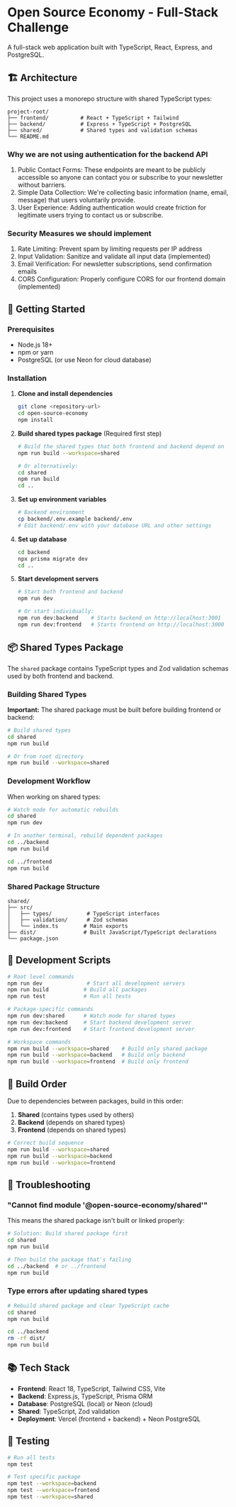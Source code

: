 # Open Source Economy - Full-Stack Challenge

A full-stack web application built with TypeScript, React, Express, and PostgreSQL.

## 🏗️ Architecture

This project uses a monorepo structure with shared TypeScript types:

```
project-root/
├── frontend/          # React + TypeScript + Tailwind
├── backend/           # Express + TypeScript + PostgreSQL
├── shared/            # Shared types and validation schemas
└── README.md
```

### Why we are not using authentication for the backend API

1. Public Contact Forms: These endpoints are meant to be publicly accessible so anyone can contact you or subscribe to your newsletter without barriers.
2. Simple Data Collection: We're collecting basic information (name, email, message) that users voluntarily provide.
3. User Experience: Adding authentication would create friction for legitimate users trying to contact us or subscribe.

### Security Measures we should implement

1. Rate Limiting: Prevent spam by limiting requests per IP address
2. Input Validation: Sanitize and validate all input data (implemented)
3. Email Verification: For newsletter subscriptions, send confirmation emails
4. CORS Configuration: Properly configure CORS for our frontend domain (implemented)

## 🚀 Getting Started

### Prerequisites

- Node.js 18+
- npm or yarn
- PostgreSQL (or use Neon for cloud database)

### Installation

1. **Clone and install dependencies**

   ```bash
   git clone <repository-url>
   cd open-source-economy
   npm install
   ```

2. **Build shared types package** (Required first step)

   ```bash
   # Build the shared types that both frontend and backend depend on
   npm run build --workspace=shared

   # Or alternatively:
   cd shared
   npm run build
   cd ..
   ```

3. **Set up environment variables**

   ```bash
   # Backend environment
   cp backend/.env.example backend/.env
   # Edit backend/.env with your database URL and other settings
   ```

4. **Set up database**

   ```bash
   cd backend
   npx prisma migrate dev
   cd ..
   ```

5. **Start development servers**

   ```bash
   # Start both frontend and backend
   npm run dev

   # Or start individually:
   npm run dev:backend    # Starts backend on http://localhost:3001
   npm run dev:frontend   # Starts frontend on http://localhost:3000
   ```

## 📦 Shared Types Package

The `shared` package contains TypeScript types and Zod validation schemas used by both frontend and backend.

### Building Shared Types

**Important:** The shared package must be built before building frontend or backend:

```bash
# Build shared types
cd shared
npm run build

# Or from root directory
npm run build --workspace=shared
```

### Development Workflow

When working on shared types:

```bash
# Watch mode for automatic rebuilds
cd shared
npm run dev

# In another terminal, rebuild dependent packages
cd ../backend
npm run build

cd ../frontend
npm run build
```

### Shared Package Structure

```
shared/
├── src/
│   ├── types/           # TypeScript interfaces
│   ├── validation/      # Zod schemas
│   └── index.ts        # Main exports
├── dist/               # Built JavaScript/TypeScript declarations
└── package.json
```

## 🔧 Development Scripts

```bash
# Root level commands
npm run dev              # Start all development servers
npm run build           # Build all packages
npm run test            # Run all tests

# Package-specific commands
npm run dev:shared      # Watch mode for shared types
npm run dev:backend     # Start backend development server
npm run dev:frontend    # Start frontend development server

# Workspace commands
npm run build --workspace=shared    # Build only shared package
npm run build --workspace=backend   # Build only backend
npm run build --workspace=frontend  # Build only frontend
```

## 🔄 Build Order

Due to dependencies between packages, build in this order:

1. **Shared** (contains types used by others)
2. **Backend** (depends on shared types)
3. **Frontend** (depends on shared types)

```bash
# Correct build sequence
npm run build --workspace=shared
npm run build --workspace=backend
npm run build --workspace=frontend
```

## 🚨 Troubleshooting

### "Cannot find module '@open-source-economy/shared'"

This means the shared package isn't built or linked properly:

```bash
# Solution: Build shared package first
cd shared
npm run build

# Then build the package that's failing
cd ../backend  # or ../frontend
npm run build
```

### Type errors after updating shared types

```bash
# Rebuild shared package and clear TypeScript cache
cd shared
npm run build

cd ../backend
rm -rf dist/
npm run build
```

## 📚 Tech Stack

- **Frontend**: React 18, TypeScript, Tailwind CSS, Vite
- **Backend**: Express.js, TypeScript, Prisma ORM
- **Database**: PostgreSQL (local) or Neon (cloud)
- **Shared**: TypeScript, Zod validation
- **Deployment**: Vercel (frontend + backend) + Neon PostgreSQL

## 🧪 Testing

```bash
# Run all tests
npm test

# Test specific package
npm test --workspace=backend
npm test --workspace=frontend
npm test --workspace=shared
```

